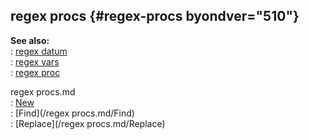 ## regex procs {#regex-procs byondver="510"}    
**See also:**    
:   [regex datum](/regex)    
:   [regex vars](/regex/var)    
:   [regex proc](/proc/regex)    
<!-- -->    
regex procs.md    
:   [New](/proc/regex)    
:   [Find](/regex procs.md/Find)    
:   [Replace](/regex procs.md/Replace)  